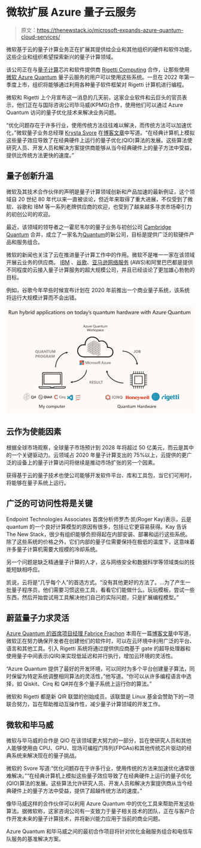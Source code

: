# 微软扩展 Azure 量子云服务

> 原文：<https://thenewstack.io/microsoft-expands-azure-quantum-cloud-services/>

微软基于云的量子计算业务正在扩展其提供给企业和其他组织的硬件和软件功能，这些企业和组织希望探索新兴的量子计算领域。

该公司正在与[量子计算](https://thenewstack.io/robots-learn-faster-with-quantum-technology/)芯片和软件提供商 [Rigetti Computing](https://www.rigetti.com/) 合作，让那些使用[微软 Azure Quantum](https://azure.microsoft.com/en-us/services/quantum/) 量子云服务的用户可以使用这些系统。一旦在 2022 年第一季度上市，组织将能够通过利用各种量子软件框架对 Rigetti 计算机进行编程。

微软和 Rigetti 上个月宣布这一消息的几天前，这家企业软件和云巨头的官员表示，他们正在与国际咨询公司毕马威(KPMG)合作，使用他们可以通过 Azure Quantum 访问的量子优化技术来解决业务问题。

“优化问题存在于许多行业，使用传统方法往往难以解决，而传统方法可以加速优化，”微软量子业务总经理 [Krysta Svore](https://www.linkedin.com/in/krysta-svore-a8920542/) 在[博客文章](https://cloudblogs.microsoft.com/quantum/2021/12/02/microsoft-and-kpmg-collaborate-to-build-industry-optimization-solutions-using-azure-quantum/)中写道。“在经典计算机上模拟这些量子效应导致了在经典硬件上运行的量子优化(QIO)算法的发展。这些算法使研究人员、开发人员和解决方案提供商能够从当今经典硬件上的量子方法中受益，提供比传统方法更快的速度。”

## **量子创新升温**

微软及其技术合作伙伴的声明是量子计算领域创新和产品加速的最新例证，这个领域自 20 世纪 80 年代以来一直被谈论，但近年来取得了重大进展，不仅受到了微软、谷歌和 IBM 等一系列老牌供应商的欢迎，也受到了越来越多寻求市场牵引力的初创公司的欢迎。

最近，该领域的领导者之一霍尼韦尔的量子业务与初创公司 [Cambridge Quantum](https://thenewstack.io/lambeq-a-toolkit-for-quantum-natural-language-processing/) 合并，成立了一家名为[Quantum](https://thenewstack.io/new-company-quantinuum-offers-quantum-based-encryption/)的新公司，目标是提供广泛的软硬件产品和服务组合。

微软的新闻也关注了云在推进量子计算工作中的作用。微软不是唯一一家在该领域开展云业务的供应商。 [IBM](https://www.ibm.com/cloud?utm_content=inline-mention) 、[谷歌](https://thenewstack.io/googles-quantum-computer-can-exponentially-suppress-errors/)、[亚马逊网络服务](https://aws.amazon.com/?utm_content=inline-mention) (AWS)和阿里巴巴都是提供不同程度的云接入量子计算服务的超大规模公司，并且已经谈论了更加雄心勃勃的目标。

例如，谷歌今年早些时候宣布计划在 2020 年前推出一个商业量子系统，该系统将运行大规模计算而不会出错。

![The azure stack](img/22ecd8d06c595987ae7171d6af357cb8.png)

## **云作为使能因素**

根据全球市场观察，全球量子市场预计到 2028 年将超过 50 亿美元，而云是其中的一个关键驱动力。云领域占 2020 年量子计算支出的 75%以上，云提供的更广泛的设备上的量子计算访问将继续是推动市场扩张的另一个因素。

获得基于云的量子技术也使公司能够开发软件平台、库和工具包，当它们可用时，将能够在量子系统上运行。

## **广泛的可访问性将是关键**

Endpoint Technologies Associates 首席分析师罗杰·凯(Roger Kay)表示，云是 quantum 的一个良好计算模型的原因有很多，包括让它更容易获得。Kay 告诉 The New Stack，很少有组织能够负担得起在内部安装、部署和运行这些系统。除了这些系统的价格之外，它们内部的量子位需要保持在极低的温度下，这意味着许多量子计算机需要大规模的冷却系统。

另一个问题是缺乏精通量子计算的人才，这与网络安全和数据科学等领域类似的技能短缺相呼应。

凯说，云将是“几乎每个人”的首选方式。“没有其他更好的方法了。…为了产生一批量子程序员，他们需要习惯这些工具，看看它们能做什么。玩玩模板，尝试一些东西，然后开始尝试用工具解决他们自己的实际问题，只是扩展编程模型。”

## **蔚蓝量子力求灵活**

[Azure Quantum 的首席项目经理 Fabrice Frachon](https://www.linkedin.com/in/frachon/) 本周在一篇[博客文章](https://cloudblogs.microsoft.com/quantum/2021/12/06/azure-quantum-open-flexible-and-future-proofed/)中写道，微软正在努力确保开发者在创建他们的软件时，可以在云环境中利用广泛的平台、语言和其他工具。引入 Rigetti 系统将通过提供供应商基于 gate 的超导处理器和使用量子中间表示(QIR)来实现低延迟和并行执行，增加云环境的灵活性。

“Azure Quantum 提供了最好的开发环境，可以同时为多个平台创建量子算法，同时保留为特定系统调整相同算法的灵活性，”他写道。“你可以从许多编程语言中选择，如 Qiskit、Cirq 和 Q#并在多个量子系统上运行你的算法。”

微软和 Rigetti 都是新 QIR 联盟的创始成员，该联盟是 Linux 基金会赞助下的一项联合努力，旨在帮助推动互操作性，减少量子计算领域的开发工作。

## **微软和毕马威**

微软与毕马威的合作是 QIO 在该领域更大努力的一部分，旨在使研究人员和其他人能够使用由 CPU、GPU、现场可编程门阵列(FPGAs)和其他传统芯片驱动的经典系统来解决现在的量子挑战。

微软的 Svore 写道:“优化问题存在于许多行业，使用传统的方法来加速优化通常很难解决。”“在经典计算机上模拟这些量子效应导致了在经典硬件上运行的量子优化(QIO)算法的发展。这些算法允许研究人员、开发人员和解决方案提供商从当今经典硬件上的量子方法中受益，提供了超越传统方法的速度。”

像毕马威这样的合作伙伴可以利用 Azure Quantum 中的优化工具来帮助开发这些算法。据微软称，这家咨询公司有一支致力于量子相关技术的团队，正在与客户合作开发未来的量子计算技术，并将新兴能力应用于当前的商业问题。

Azure Quantum 和毕马威之间的最初合作项目将针对优化金融服务组合和电信车队服务的基准解决方案。

<svg xmlns:xlink="http://www.w3.org/1999/xlink" viewBox="0 0 68 31" version="1.1"><title>Group</title> <desc>Created with Sketch.</desc></svg>